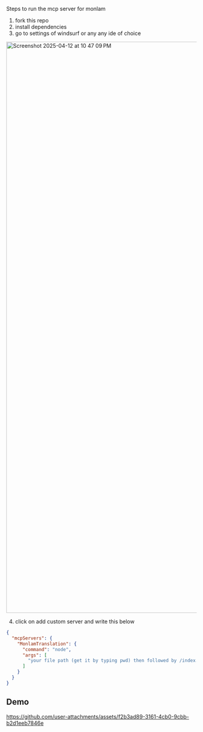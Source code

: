 Steps to run the mcp server for monlam

1. fork this repo
2. install dependencies
3. go to settings of windsurf or any any ide of choice
<img width="1512" alt="Screenshot 2025-04-12 at 10 47 09 PM" src="https://github.com/user-attachments/assets/5505e03e-38a0-4b14-b280-3a73ac07e51d" />

4. click on add custom server and write this below

```json
{
  "mcpServers": {
    "MonlamTranslation": {
      "command": "node",
      "args": [
        "your file path (get it by typing pwd) then followed by /index.js"
      ]
    }
  }
}
```

## Demo
https://github.com/user-attachments/assets/f2b3ad89-3161-4cb0-9cbb-b2d1eeb7846e

